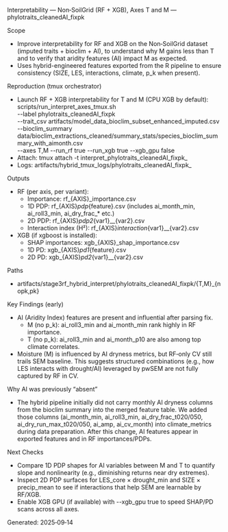 Interpretability — Non‑SoilGrid (RF + XGB), Axes T and M — phylotraits_cleanedAI_fixpk

Scope
- Improve interpretability for RF and XGB on the Non‑SoilGrid dataset (imputed traits + bioclim + AI), to understand why M gains less than T and to verify that aridity features (AI) impact M as expected.
- Uses hybrid-engineered features exported from the R pipeline to ensure consistency (SIZE, LES, interactions, climate, p_k when present).

Reproduction (tmux orchestrator)
- Launch RF + XGB interpretability for T and M (CPU XGB by default):
  scripts/run_interpret_axes_tmux.sh \
    --label phylotraits_cleanedAI_fixpk \
    --trait_csv artifacts/model_data_bioclim_subset_enhanced_imputed.csv \
    --bioclim_summary data/bioclim_extractions_cleaned/summary_stats/species_bioclim_summary_with_aimonth.csv \
    --axes T,M --run_rf true --run_xgb true --xgb_gpu false
- Attach: tmux attach -t interpret_phylotraits_cleanedAI_fixpk_<timestamp>
- Logs: artifacts/hybrid_tmux_logs/phylotraits_cleanedAI_fixpk_<timestamp>

Outputs
- RF (per axis, per variant):
  - Importance: rf_{AXIS}_importance.csv
  - 1D PDP: rf_{AXIS}_pdp_{feature}.csv (includes ai_month_min, ai_roll3_min, ai_dry_frac_* etc.)
  - 2D PDP: rf_{AXIS}_pdp2_{var1}__{var2}.csv
  - Interaction index (H²): rf_{AXIS}_interaction_{var1}__{var2}.csv
- XGB (if xgboost is installed):
  - SHAP importances: xgb_{AXIS}_shap_importance.csv
  - 1D PD: xgb_{AXIS}_pd1_{feature}.csv
  - 2D PD: xgb_{AXIS}_pd2_{var1}__{var2}.csv

Paths
- artifacts/stage3rf_hybrid_interpret/phylotraits_cleanedAI_fixpk/{T,M}_{nopk,pk}

Key Findings (early)
- AI (Aridity Index) features are present and influential after parsing fix.
  - M (no p_k): ai_roll3_min and ai_month_min rank highly in RF importance.
  - T (no p_k): ai_roll3_min and ai_month_p10 are also among top climate correlates.
- Moisture (M) is influenced by AI dryness metrics, but RF‑only CV still trails SEM baseline. This suggests structured combinations (e.g., how LES interacts with drought/AI) leveraged by pwSEM are not fully captured by RF in CV.

Why AI was previously “absent”
- The hybrid pipeline initially did not carry monthly AI dryness columns from the bioclim summary into the merged feature table. We added those columns (ai_month_min, ai_roll3_min, ai_dry_frac_t020/050, ai_dry_run_max_t020/050, ai_amp, ai_cv_month) into climate_metrics during data preparation. After this change, AI features appear in exported features and in RF importances/PDPs.

Next Checks
- Compare 1D PDP shapes for AI variables between M and T to quantify slope and nonlinearity (e.g., diminishing returns near dry extremes).
- Inspect 2D PDP surfaces for LES_core × drought_min and SIZE × precip_mean to see if interactions that help SEM are learnable by RF/XGB.
- Enable XGB GPU (if available) with --xgb_gpu true to speed SHAP/PD scans across all axes.

Generated: 2025‑09‑14

